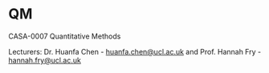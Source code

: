 # QM
CASA-0007 Quantitative Methods

Lecturers: Dr. Huanfa Chen - huanfa.chen@ucl.ac.uk and Prof. Hannah Fry - hannah.fry@ucl.ac.uk
